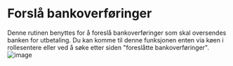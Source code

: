 # Forslå bankoverføringer
Denne rutinen benyttes for å foreslå bankoverføringer som skal oversendes banken for utbetaling.
Du kan komme til denne funksjonen enten via køen i rollesentere eller ved å søke etter siden "foreslåtte bankoverføringer".
![image](https://github.com/user-attachments/assets/5d1c7e9b-887f-4b55-8dcb-a29fc415c714)
